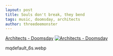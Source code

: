 ```yaml
---
layout: post
title: Souls don't break, they bend
tags: music, doomsday, architects
author: threedeemonster
---
```


[Architects - Doomsday](https://www.youtube.com/watch?v=RvWbcK3YQ_o)
[![Architects - Doomsday](https://threedeemonster.mo.cloudinary.net/assets/mqdefault_6s.webp)](https://www.youtube.com/watch?v=RvWbcK3YQ_o "Architects - Doomsday")

mqdefault_6s.webp